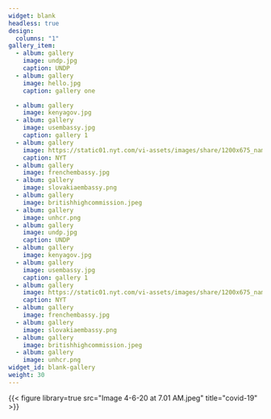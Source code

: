 ```yaml
---
widget: blank
headless: true
design:
  columns: "1"
gallery_item:
  - album: gallery
    image: undp.jpg
    caption: UNDP
  - album: gallery
    image: hello.jpg
    caption: gallery one

  - album: gallery
    image: kenyagov.jpg
  - album: gallery
    image: usembassy.jpg
    caption: gallery 1
  - album: gallery
    image: https://static01.nyt.com/vi-assets/images/share/1200x675_nameplate.png
    caption: NYT
  - album: gallery
    image: frenchembassy.jpg
  - album: gallery
    image: slovakiaembassy.png
  - album: gallery
    image: britishhighcommission.jpeg
  - album: gallery
    image: unhcr.png
  - album: gallery
    image: undp.jpg
    caption: UNDP
  - album: gallery
    image: kenyagov.jpg
  - album: gallery
    image: usembassy.jpg
    caption: gallery 1
  - album: gallery
    image: https://static01.nyt.com/vi-assets/images/share/1200x675_nameplate.png
    caption: NYT
  - album: gallery
    image: frenchembassy.jpg
  - album: gallery
    image: slovakiaembassy.png
  - album: gallery
    image: britishhighcommission.jpeg
  - album: gallery
    image: unhcr.png
widget_id: blank-gallery
weight: 30
---
```


{{< figure library=true src="Image 4-6-20 at 7.01 AM.jpeg" title="covid-19" >}}
